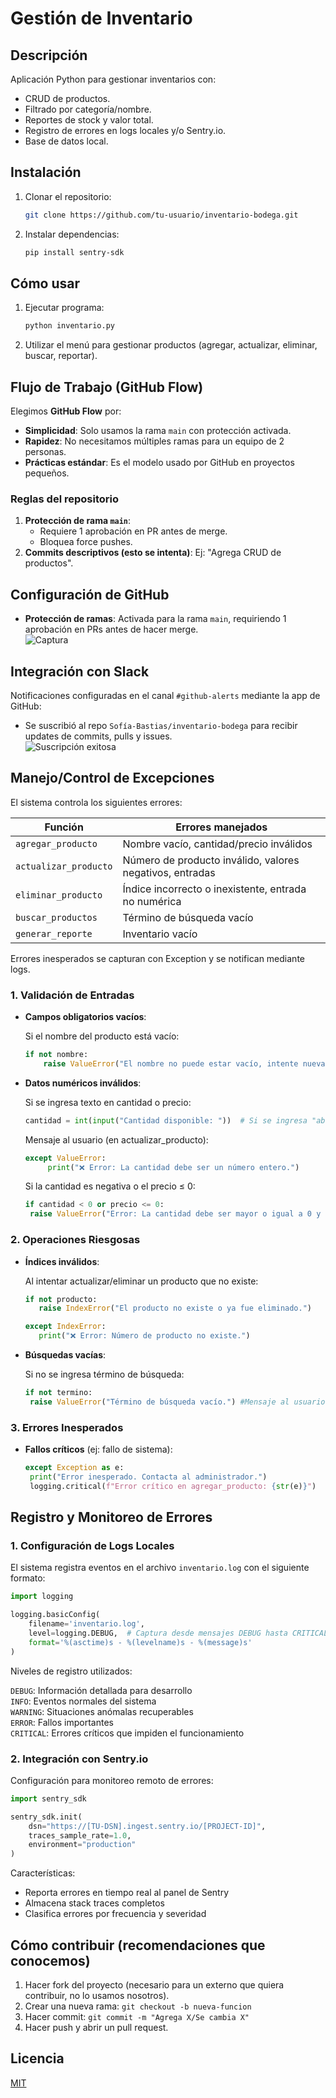 # Gestión de Inventario  
## Descripción  
Aplicación Python para gestionar inventarios con:  
- CRUD de productos.  
- Filtrado por categoría/nombre.  
- Reportes de stock y valor total.  
- Registro de errores en logs locales y/o Sentry.io. 
- Base de datos local. 

## Instalación  
1. Clonar el repositorio:  
   ```bash
   git clone https://github.com/tu-usuario/inventario-bodega.git   

2. Instalar dependencias:   
   ```bash
   pip install sentry-sdk 
## Cómo usar
1. Ejecutar programa:
   ```bash
   python inventario.py

2. Utilizar el menú para gestionar productos (agregar, actualizar, eliminar, buscar, reportar).
   
## Flujo de Trabajo (GitHub Flow)  
Elegimos **GitHub Flow** por:  
- **Simplicidad**: Solo usamos la rama `main` con protección activada.  
- **Rapidez**: No necesitamos múltiples ramas para un equipo de 2 personas.  
- **Prácticas estándar**: Es el modelo usado por GitHub en proyectos pequeños.  

### Reglas del repositorio  
1. **Protección de rama `main`**:  
   - Requiere 1 aprobación en PR antes de merge.  
   - Bloquea force pushes.  
2. **Commits descriptivos (esto se intenta)**: Ej: "Agrega CRUD de productos".  

## Configuración de GitHub  
- **Protección de ramas**: Activada para la rama `main`, requiriendo 1 aprobación en PRs antes de hacer merge.  
  ![Captura](/docs/repo-branch.png)  
## Integración con Slack  
Notificaciones configuradas en el canal `#github-alerts` mediante la app de GitHub:  
- Se suscribió al repo `Sofía-Bastias/inventario-bodega` para recibir updates de commits, pulls y issues.  
![Suscripción exitosa](/docs/slack-integration-success.png)  

## Manejo/Control de Excepciones  
El sistema controla los siguientes errores:  

| Función              | Errores manejados                           |  
|----------------------|--------------------------------------------|  
| `agregar_producto`   | Nombre vacío, cantidad/precio inválidos    |  
| `actualizar_producto`| Número de producto inválido, valores negativos, entradas |  
| `eliminar_producto`  | Índice incorrecto o inexistente, entrada no numérica |  
| `buscar_productos`   | Término de búsqueda vacío                  |  
| `generar_reporte`    | Inventario vacío                           |  

Errores inesperados se capturan con Exception y se notifican mediante logs.

### 1. Validación de Entradas
- **Campos obligatorios vacíos**:  

  Si el nombre del producto está vacío:
  ```python
  if not nombre:
      raise ValueError("El nombre no puede estar vacío, intente nuevamente.") #Mensaje al usuario
- **Datos numéricos inválidos**:

  Si se ingresa texto en cantidad o precio:
  ```python
  cantidad = int(input("Cantidad disponible: "))  # Si se ingresa "abc"
  ```
     Mensaje al usuario (en actualizar_producto):
   ```python
   except ValueError:
        print("❌ Error: La cantidad debe ser un número entero.")
   ```
   Si la cantidad es negativa o el precio ≤ 0:
   ```python
  if cantidad < 0 or precio <= 0:
    raise ValueError("Error: La cantidad debe ser mayor o igual a 0 y el precio mayor a 0.") #Mensaje al usuario
   ```
### 2. Operaciones Riesgosas
- **Índices inválidos**:

  Al intentar actualizar/eliminar un producto que no existe:
   ```python
   if not producto:
      raise IndexError("El producto no existe o ya fue eliminado.")

   except IndexError:
      print("❌ Error: Número de producto no existe.")
   ```
- **Búsquedas vacías**:

  Si no se ingresa término de búsqueda:
   ```python
   if not termino:
    raise ValueError("Término de búsqueda vacío.") #Mensaje al usuario
   ```
### 3. Errores Inesperados
- **Fallos críticos** (ej: fallo de sistema):
   ```python
   except Exception as e:
    print("Error inesperado. Contacta al administrador.")
    logging.critical(f"Error crítico en agregar_producto: {str(e)}")
   ```
## Registro y Monitoreo de Errores

### 1. Configuración de Logs Locales
El sistema registra eventos en el archivo `inventario.log` con el siguiente formato:
```python
import logging

logging.basicConfig(
    filename='inventario.log',
    level=logging.DEBUG,  # Captura desde mensajes DEBUG hasta CRITICAL
    format='%(asctime)s - %(levelname)s - %(message)s'
)
```

Niveles de registro utilizados:

`DEBUG`: Información detallada para desarrollo   
`INFO`: Eventos normales del sistema   
`WARNING`: Situaciones anómalas recuperables   
`ERROR`: Fallos importantes   
`CRITICAL`: Errores críticos que impiden el funcionamiento   

### 2. Integración con Sentry.io
Configuración para monitoreo remoto de errores:   

```python
import sentry_sdk

sentry_sdk.init(
    dsn="https://[TU-DSN].ingest.sentry.io/[PROJECT-ID]",
    traces_sample_rate=1.0,
    environment="production"
)
```
Características:

- Reporta errores en tiempo real al panel de Sentry
- Almacena stack traces completos
- Clasifica errores por frecuencia y severidad

## Cómo contribuir (recomendaciones que conocemos)

1. Hacer fork del proyecto (necesario para un externo que quiera contribuir, no lo usamos nosotros).
2. Crear una nueva rama: `git checkout -b nueva-funcion`
3. Hacer commit: `git commit -m "Agrega X/Se cambia X"`
4. Hacer push y abrir un pull request.

## Licencia   
[MIT](https://choosealicense.com/licenses/mit/)
